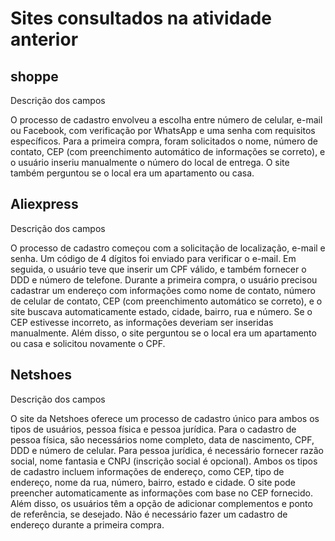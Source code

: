 # Sites consultados na atividade anterior

## shoppe ##

Descrição dos campos

O processo de cadastro envolveu a escolha entre número de celular, e-mail ou Facebook, com verificação por WhatsApp e uma senha com requisitos específicos. Para a primeira compra, foram solicitados o nome, número de contato, CEP (com preenchimento automático de informações se correto), e o usuário inseriu manualmente o número do local de entrega. O site também perguntou se o local era um apartamento ou casa.

## Aliexpress ##

Descrição dos campos

O processo de cadastro começou com a solicitação de localização, e-mail e senha. Um código de 4 dígitos foi enviado para verificar o e-mail. Em seguida, o usuário teve que inserir um CPF válido, e também fornecer o DDD e número de telefone. Durante a primeira compra, o usuário precisou cadastrar um endereço com informações como nome de contato, número de celular de contato, CEP (com preenchimento automático se correto), e o site buscava automaticamente estado, cidade, bairro, rua e número. Se o CEP estivesse incorreto, as informações deveriam ser inseridas manualmente. Além disso, o site perguntou se o local era um apartamento ou casa e solicitou novamente o CPF. 

## Netshoes ##

Descrição dos campos

O site da Netshoes oferece um processo de cadastro único para ambos os tipos de usuários, pessoa física e pessoa jurídica. Para o cadastro de pessoa física, são necessários nome completo, data de nascimento, CPF, DDD e número de celular. Para pessoa jurídica, é necessário fornecer razão social, nome fantasia e CNPJ (inscrição social é opcional). Ambos os tipos de cadastro incluem informações de endereço, como CEP, tipo de endereço, nome da rua, número, bairro, estado e cidade. O site pode preencher automaticamente as informações com base no CEP fornecido. Além disso, os usuários têm a opção de adicionar complementos e ponto de referência, se desejado. Não é necessário fazer um cadastro de endereço durante a primeira compra.

